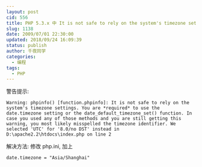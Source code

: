 ```yaml
---
layout: post
cid: 556
title: PHP 5.3.x 中 It is not safe to rely on the system's timezone settings 警告
slug: 1138
date: 2009/07/01 22:30:00
updated: 2018/09/24 16:09:39
status: publish
author: 千夜同学
categories: 
  - 编程
tags: 
  - PHP
---
```



警告提示:

    Warning: phpinfo() [function.phpinfo]: It is not safe to rely on the system's timezone settings. You are *required* to use the date.timezone setting or the date_default_timezone_set() function. In case you used any of those methods and you are still getting this warning, you most likely misspelled the timezone identifier. We selected 'UTC' for '8.0/no DST' instead in D:\apache2.2\htdocs\index.php on line 2

<!--more-->

解决方法:
修改 php.ini, 加上

    date.timezone = "Asia/Shanghai"
